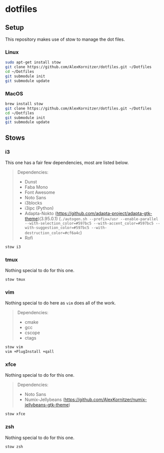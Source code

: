 # dotfiles

## Setup

This repository makes use of stow to manage the dot files.

### Linux

```bash
sudo apt-get install stow
git clone https://github.com/AlexKornitzer/dotfiles.git ~/Dotfiles
cd ~/Dotfiles
git submodule init
git submodule update
```

### MacOS

```bash
brew install stow
git clone https://github.com/AlexKornitzer/dotfiles.git ~/Dotfiles
cd ~/Dotfiles
git submodule init
git submodule update
```

## Stows

### i3

This one has a fair few dependencies, most are listed below.

> Dependencies:
> - Dunst
> - Faba Mono
> - Font Awesome
> - Noto Sans
> - i3blocks
> - i3ipc (Python)
> - Adapta-Nokto (https://github.com/adapta-project/adapta-gtk-theme)(3.95.0.1) (`./autogen.sh --prefix=/usr --enable-parallel --with-selection_color=#597bc5 --with-accent_color=#597bc5 --with-suggestion_color=#597bc5 --with-destruction_color=#cf6a4c`)
> - Rofi

```bash
stow i3
```

### tmux

Nothing special to do for this one.

```bash
stow tmux
```

### vim

Nothing special to do here as `vim` does all of the work.

> Dependencies:
> - cmake
> - gcc
> - cscope
> - ctags

```bash
stow vim
vim +PlugInstall +qall
```

### xfce

Nothing special to do for this one.

> Dependencies:
> - Noto Sans
> - Numix-Jellybeans (https://github.com/AlexKornitzer/numix-jellybeans-gtk-theme)

```bash
stow xfce
```

### zsh

Nothing special to do for this one.

```bash
stow zsh
```
